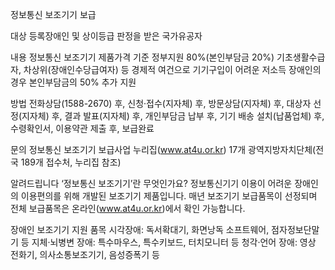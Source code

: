 정보통신 보조기기 보급

대상
등록장애인 및 상이등급 판정을 받은 국가유공자

내용
정보통신 보조기기 제품가격 기준 정부지원 80%(본인부담금 20%)
기초생활수급자, 차상위(장애인수당급여자) 등 경제적 여건으로 기기구입이 어려운 저소득 장애인의 경우 본인부담금의 50% 추가 지원 

방법
전화상담(1588-2670) 후, 신청·접수(지자체) 후, 방문상담(지자체) 후, 대상자 선정(지자체) 후, 결과 발표(지자체) 후, 개인부담금 납부 후, 기기 배송 설치(납품업체) 후, 수령확인서, 이용약관 제출 후, 보급완료

문의
정보통신 보조기기 보급사업 누리집(www.at4u.or.kr)
17개 광역지방자치단체(전국 189개 접수처, 누리집 참조)

알려드립니다
‘정보통신 보조기기’란 무엇인가요?
정보통신기기 이용이 어려운 장애인의 이용편의를 위해 개발된 보조기기 제품입니다.
매년 보조기기 보급품목이 선정되며 전체 보급품목은 온라인(www.at4u.or.kr)에서 확인 가능합니다.

장애인 보조기기 지원 품목
시각장애: 독서확대기, 화면낭독 소프트웨어, 점자정보단말기 등
지체·뇌병변 장애: 특수마우스, 특수키보드, 터치모니터 등 
청각·언어 장애: 영상 전화기, 의사소통보조기기, 음성증폭기 등

